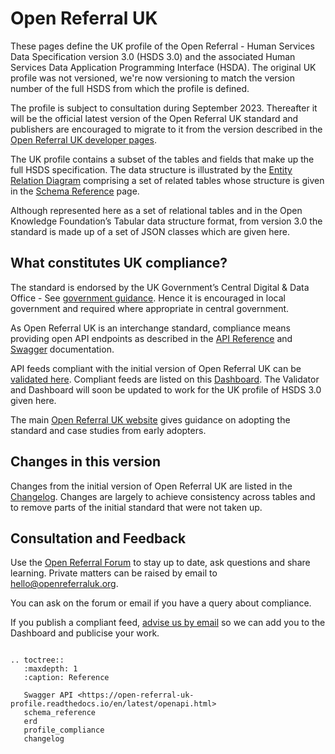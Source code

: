 # Open Referral UK

These pages define the UK profile of the Open Referral - Human Services Data Specification version 3.0 (HSDS 3.0) and the associated Human Services Data Application Programming Interface (HSDA). The original UK profile was not versioned, we're now versioning to match the version number of the full HSDS from which the profile is defined.

The profile is subject to consultation during September 2023. Thereafter it will be the official latest version of the Open Referral UK standard and publishers are encouraged to migrate to it from the version described in the [Open Referral UK developer pages](https://developers.openreferraluk.org/).

The UK profile contains a subset of the tables and fields that make up the full HSDS specification. The data structure is illustrated by the [Entity Relation Diagram](erd.md) comprising a set of related tables whose structure is given in the [Schema Reference](schema_reference.md) page.

Although represented here as a set of relational tables and in the Open Knowledge Foundation’s Tabular data structure format, from version 3.0 the standard is made up of a set of JSON classes which are given here.

## What constitutes UK compliance?
The standard is endorsed by the UK Government’s Central Digital & Data Office -  See [government guidance](https://www.gov.uk/government/publications/open-standards-for-government/record-and-share-information-about-public-services-in-local-authorities). Hence it is encouraged in local government and required where appropriate in central government.

As Open Referral UK is an interchange standard, compliance means providing open API endpoints as described in the [API Reference](api_reference.md) and [Swagger](https://open-referral-uk-profile.readthedocs.io/en/latest/openapi.html) documentation.

API feeds compliant with the initial version of Open Referral UK can be [validated here](https://validator.openreferraluk.org/). Compliant feeds are listed on this [Dashboard](https://openreferraluk.org/dashboard). The Validator and Dashboard will soon be updated to work for the UK profile of HSDS 3.0 given here.

The main [Open Referral UK website](https://openreferraluk.org/) gives guidance on adopting the standard and case studies from early adopters.

## Changes in this version
Changes from the initial version of Open Referral UK are listed in the [Changelog](changelog.md). Changes are largely to achieve consistency across tables and to remove parts of the initial standard that were not taken up.

## Consultation and Feedback
Use the [Open Referral Forum](https://forum.openreferral.org/) to stay up to date, ask questions and share learning. Private matters can be raised by email to [hello@openreferraluk.org](mailto:hello@openreferraluk.org). 

You can ask on the forum or email if you have a query about compliance.

If you publish a compliant feed, [advise us by email](mailto:hello@openreferraluk.org) so we can add you to the Dashboard and publicise your work.

```{eval-rst}

.. toctree::
   :maxdepth: 1
   :caption: Reference

   Swagger API <https://open-referral-uk-profile.readthedocs.io/en/latest/openapi.html>
   schema_reference
   erd
   profile_compliance
   changelog

```

